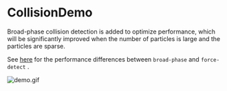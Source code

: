 # CollisionDemo

Broad-phase collision detection is added to optimize performance, which will be significantly improved when the number of particles is large and the particles are sparse.

See [here](./BenchmarkReports/BenchmarkTest.ForceDetectVsBroadPhase-report-github.md) for the performance differences between `broad-phase` and `force-detect` .

![demo.gif](./Images/Collision.gif)